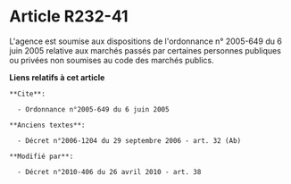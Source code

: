 # Article R232-41

L'agence est soumise aux dispositions de l'ordonnance n° 2005-649 du 6 juin 2005 relative aux marchés passés par certaines
personnes publiques ou privées non soumises au code des marchés publics.

**Liens relatifs à cet article**

	**Cite**:

	  - Ordonnance n°2005-649 du 6 juin 2005

	**Anciens textes**:

	  - Décret n°2006-1204 du 29 septembre 2006 - art. 32 (Ab)

	**Modifié par**:

	  - Décret n°2010-406 du 26 avril 2010 - art. 38
